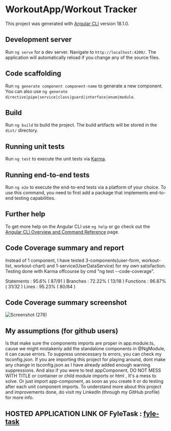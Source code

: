 # WorkoutApp/Workout Tracker

This project was generated with [Angular CLI](https://github.com/angular/angular-cli) version 18.1.0.

## Development server

Run `ng serve` for a dev server. Navigate to `http://localhost:4200/`. The application will automatically reload if you change any of the source files.

## Code scaffolding

Run `ng generate component component-name` to generate a new component. You can also use `ng generate directive|pipe|service|class|guard|interface|enum|module`.

## Build

Run `ng build` to build the project. The build artifacts will be stored in the `dist/` directory.

## Running unit tests

Run `ng test` to execute the unit tests via [Karma](https://karma-runner.github.io).

## Running end-to-end tests

Run `ng e2e` to execute the end-to-end tests via a platform of your choice. To use this command, you need to first add a package that implements end-to-end testing capabilities.

## Further help

To get more help on the Angular CLI use `ng help` or go check out the [Angular CLI Overview and Command Reference](https://angular.dev/tools/cli) page.




## Code Coverage summary and report
Instead of 1 component, I have tested 3-components(user-form, workout-list, workout-chart) and 1-service(UserDataService) for my own satisfaction. Testing done with Karma offcourse by cmd "ng test --code-coverage".

Statements   : 95.6% ( 87/91 )
Branches     : 72.22% ( 13/18 )
Functions    : 96.87% ( 31/32 )
Lines        : 95.23% ( 80/84 )

## Code Coverage summary screenshot

![Screenshot (278)](https://github.com/user-attachments/assets/852bfe58-37ed-46cc-9f06-cd946df5e682)




## My assumptions (for github users)
Is that make sure the components imports are proper in app.module.ts, cause we might mistakenly add the standalone components in @NgModule, it can cause errors. To suppress unnecessary ts errors, you can check my tsconfig.json. If you are importing this project for playing around, dont make any change in tsconfig.json as I have already added enough warning suppressions. And also if you were to test appComponent, DO NOT MESS WITH TITLE or container or child module imports or html , It's a mess to solve. Or just import app-component, as soon as you create it or do testing after each unit component imports.
To understand more about this project and improvements done, do visit my LinkedIn (through my GitHub profile) for more info.


## HOSTED APPLICATION LINK OF FyleTask : [fyle-task](https://fyle-task-eshan-rust.vercel.app/)
